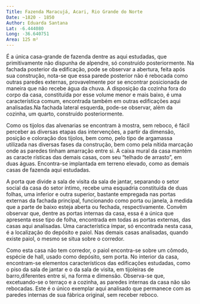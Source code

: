 ```yaml
---
Title: Fazenda Maracujá, Acari, Rio Grande do Norte
Date: ~1820 - 1850
Author: Eduarda Santana
Lat: -6.444080
Long: -36.640751
Area: 125 m²
---
```


É a única casa-grande de fazenda dentre as aqui estudadas, que primitivamente não dispunha de alpendre, só construído posteriormente. Na fachada posterior da edificação, pode se observar a abertura, feita após sua construção, nota-se que essa parede posterior não é rebocada como outras paredes externas, provavelmente por se encontrar posicionada de maneira que não recebe água da chuva. A disposição da cozinha fora do corpo da casa, constituída por esse volume menor e mais baixo, é uma característica comum, encontrada também em outras edificações aqui analisadas.Na fachada lateral esquerda, pode-se observar, além da cozinha, um quarto, construído posteriormente. 

Como os tijolos das alvenarias se encontram à mostra, sem reboco, é fácil perceber as diversas etapas das intervenções, a partir da dimensão, posição e coloração dos tijolos, bem como, pelo tipo de argamassa utilizada nas diversas fases da construção, bem como pela nítida marcação onde as paredes tinham amarração entre si. A caixa mural da casa mantém as caracte rísticas das demais casas, com seu “telhado de arrasto”, em duas águas. Encontra-se implantada em terreno elevado, como as demais casas de fazenda aqui estudadas.

A porta que divide a sala de visita da sala de jantar, separando o setor social da casa do setor íntimo, recebe uma esquadria constituída de duas folhas, uma inferior e outra superior, bastante empregada nas portas externas da fachada principal, funcionando como porta ou janela, à medida que a parte de baixo esteja aberta ou fechada, respectivamente. Convêm observar que, dentre as portas internas da casa, essa é a única que apresenta esse tipo de folha, encontrada em todas as portas externas, das casas aqui analisadas. Uma característica ímpar, só encontrada nesta casa, é a localização do depósito e paiol. Nas demais casas analisadas, quando existe paiol, o mesmo se situa sobre o corredor.

Como esta casa não tem corredor, o paiol encontra-se sobre um cômodo, espécie de hall, usado como depósito, sem porta. No interior da casa, encontram-se elementos característicos das edificações estudadas, como o piso da sala de jantar e o da sala de visita, em tijoleiras de barro,diferentes entre si, na forma e dimensão. Observa-se que, excetuando-se o terraço e a cozinha, as paredes internas da casa não são rebocadas. Este é o único exemplar aqui analisado que permanece com as paredes internas de sua fábrica original, sem receber reboco.
